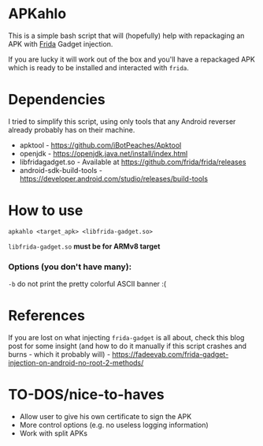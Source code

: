 # APKahlo
This is a simple bash script that will (hopefully) help with repackaging an APK with [Frida](https://frida.re) Gadget injection.

If you are lucky it will work out of the box and you'll have a repackaged APK which is ready to be installed and interacted with `frida`.



# Dependencies

I tried to simplify this script, using only tools that any Android reverser already probably has on their machine.

- apktool - https://github.com/iBotPeaches/Apktool
- openjdk - https://openjdk.java.net/install/index.html 
- libfridagadget.so - Available at https://github.com/frida/frida/releases
- android-sdk-build-tools - https://developer.android.com/studio/releases/build-tools



# How to use

`apkahlo <target_apk> <libfrida-gadget.so>`

`libfrida-gadget.so` **must be for ARMv8 target** 

### Options (you don't have many):

`-b` do not print the pretty colorful ASCII banner :(



# References

If you are lost on what injecting `frida-gadget` is all about, check this blog post for some insight (and how to do it manually if this script crashes and burns - which it probably will) - https://fadeevab.com/frida-gadget-injection-on-android-no-root-2-methods/



# TO-DOS/nice-to-haves

- Allow user to give his own certificate to sign the APK
- More control options (e.g. no useless logging information)
- Work with split APKs
